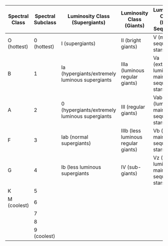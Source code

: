 | Spectral Class | Spectral Subclass | Luminosity Class (Supergiants) | Luminosity Class (Giants) | Luminosity Class (Main Sequence) | Luminosity Class (Dwarfs)
| --- | --- | --- | --- | --- | --- |
| O (hottest) | 0 (hottest) | I (supergiants) | II (bright giants) | V (main sequence stars) | VI (sub-dwarfs) |
| B | 1 | Ia (hypergiants/extremely luminous supergiants | IIIa (luminous regular giants) | Va (extremely luminous main sequence stars) | VII (white dwarfs) |
| A | 2 | 0 (hypergiants/extremely luminous supergiants | III (regular giants) | Vab (luminous main sequence stars) |
| F | 3 | Iab (normal supergiants) | IIIb (less luminous regular giants) | Vb (normal main sequence stars) |
| G | 4 | Ib (less luminous supergiants | IV (sub-giants) | Vz (less luminous main sequence stars) |
| K | 5 |
| M (coolest) | 6 |
|  | 7 |
|  | 8 |
|  | 9 (coolest) |

